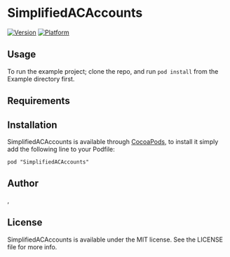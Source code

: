 # SimplifiedACAccounts

[![Version](http://cocoapod-badges.herokuapp.com/v/SimplifiedACAccounts/badge.png)](http://cocoadocs.org/docsets/SimplifiedACAccounts)
[![Platform](http://cocoapod-badges.herokuapp.com/p/SimplifiedACAccounts/badge.png)](http://cocoadocs.org/docsets/SimplifiedACAccounts)

## Usage

To run the example project; clone the repo, and run `pod install` from the Example directory first.

## Requirements

## Installation

SimplifiedACAccounts is available through [CocoaPods](http://cocoapods.org), to install
it simply add the following line to your Podfile:

    pod "SimplifiedACAccounts"

## Author

, 

## License

SimplifiedACAccounts is available under the MIT license. See the LICENSE file for more info.

